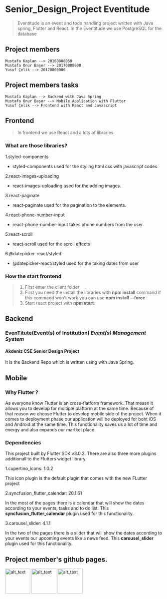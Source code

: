 # Senior_Design_Project Eventitude
> Eventitude is an event and todo handling project written with Java spring, Flutter and React.
> In the Eventitude we use PostgreSQL for the database
 ## Project members
```
Mustafa Kaplan --> 20160808050
Mustafa Onur Başer --> 20170808008
Yusuf Çelik --> 20170808006
```
## Project members tasks
```
Mustafa Kaplan --> Backend with Java Spring
Mustafa Onur Başer --> Mobile Application with Flutter
Yusuf Çelik --> Frontend with React and Javascript
```

## Frontend
> In frontend we use React and a lots of libraries 

### What are those libraries?
1.styled-components
  - styled-components used for the styling html css with javascript codes.

2.react-images-uploading
  - react-images-uploading used for the adding images.

3.react-paginate
  - react-paginate used for the pagination to the elements.

4.react-phone-number-input
  - react-phone-number-input takes phone numbers from the user.

5.react-scroll
  - react-scroll used for the scroll effects

6.@datepicker-react/styled
  - @datepicker-react/styled used for the taking dates from user


### How the start frontend
>1.  First enter the client folder
>2.  First you need the install the libraries with **npm install** command if this command won't work you can use **npm install --force**.
>3.  Start react project with **npm start**.

## Backend
### EvenTitute(Event(s) of Institution) _Event(s) Management System_
#### Akdeniz CSE Senior Design Project

It is the Backend Repo which is written using with Java Spring.



## Mobile

### Why Flutter ?
As everyone know Flutter is an cross-flatform framework. That measn it allows you to develop for multiple plaftorm at the same time. Because of that reason we choose Flutter to develop mobile side of the project. When it comes to deployment phase our application will be deployed for boht iOS and Android at the same time. This functionality saves us a lot of time and energy and also expands our martket place.

### Dependencies

This project built by Flutter SDK v3.0.2. There are also three more plugins additionall to the Flutters widget library.

1.cupertino_icons: 1.0.2

This icon plugin is the default plugin that comes with the new FLutter project

2.syncfusion_flutter_calendar: 20.1.61

In the most of the pages there is a calendar that will show the dates according to your events, tasks and to do list. This **syncfusion_flutter_calendar** plugin used for this functionality.

3.carousel_slider: 4.1.1

In the two of the pages there is a slider that will show the dates according to your events our upcoming events like a news feed. This **carousel_slider** plugin used for this functionality.

## Project member's github pages.
[<img alt="alt_text" width="80" height="80" src="https://avatars.githubusercontent.com/u/36275028?v=4" />](https://github.com/mustafakaplan20)
[<img alt="alt_text" width="80" height="80" src="https://avatars.githubusercontent.com/u/36292949?v=4" />](https://github.com/mustafaonurbaser1)
[<img alt="alt_text" width="80" height="80" src="https://avatars.githubusercontent.com/u/58196464?v=4" />](https://github.com/GioGio7777)



